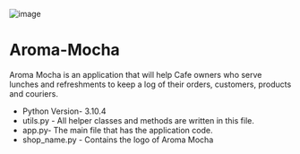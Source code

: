 
![image](https://user-images.githubusercontent.com/104994723/169697258-f5c16135-13f7-4895-adbf-0cba4dd945bc.png)








# Aroma-Mocha
Aroma Mocha is an application that will help Cafe owners who serve lunches and refreshments to keep a log of their orders, customers, products and couriers. 

- Python Version- 3.10.4
- utils.py - All helper classes and methods are written in this file.  
- app.py- The main file that has  the application code.   
- shop_name.py - Contains the logo of Aroma Mocha  
